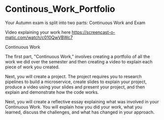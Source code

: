 # Continous_Work_Portfolio

Your Autumn exam is split into two parts: Continuous Work and Exam

Video explaining your work here https://screencast-o-matic.com/watch/c010QwVBWc7

Continuous Work

The first part, "Continuous Work," involves creating a portfolio of all the work we did over the semester and then creating a video to explain each piece of work you created.

Next, you will create a project. The project requires you to research pipelines to build a microservice, create slides to explain your project, produce a video using your slides and present your project,
and then explain and demonstrate how the code works.

Next, you will create a reflective essay explaining what was involved in your Continuous Work. You will explain how you did your work, what you learned, discuss the challenges, and what has changed in your approach.
